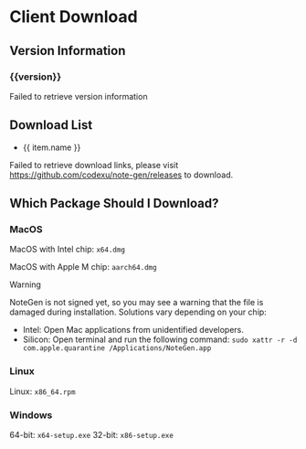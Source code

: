 # Client Download

## Version Information

<h3 v-if="version">{{version}}</h3>
<p v-else>Failed to retrieve version information</p>

## Download List

<ul v-if="assets" v-for="(item, index) in assets.assets" :key="index">
  <li v-if="!filterAssets.includes(item.name.split('.').pop())">
    <a :href="item.browser_download_url">{{ item.name }}</a>
  </li>
</ul>
<p v-else>
  Failed to retrieve download links, please visit
  <a href="https://github.com/codexu/note-gen/releases">https://github.com/codexu/note-gen/releases</a> to download.
</p>

> 

## Which Package Should I Download?

### MacOS

MacOS with Intel chip: `x64.dmg`

MacOS with Apple M chip: `aarch64.dmg`

> [!WARNING]
> NoteGen is not signed yet, so you may see a warning that the file is damaged during installation. Solutions vary depending on your chip:
> - Intel: Open Mac applications from unidentified developers.
> - Silicon: Open terminal and run the following command: `sudo xattr -r -d com.apple.quarantine /Applications/NoteGen.app`

### Linux

Linux: `x86_64.rpm`

### Windows

64-bit: `x64-setup.exe`
32-bit: `x86-setup.exe`

<script setup>
import { getLatestRelease } from '../libs/download.ts'
import { ref } from 'vue'

// Filter suffixes
const filterAssets = ['sig', 'asc', 'json', 'gz']

const assets = ref(null)
const version = ref(null)

getLatestRelease('codexu','note-gen').then(res =>{
  if(res) {
    assets.value = res
    version.value = res.name
  }
})
</script>
